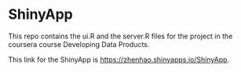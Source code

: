 # ShinyApp


This repo contains the ui.R and the server.R files for the project in the coursera course Developing Data Products.

This link for the ShinyApp is https://zhenhao.shinyapps.io/ShinyApp.
